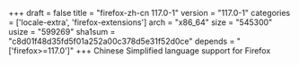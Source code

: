 +++
draft = false
title = "firefox-zh-cn 117.0-1"
version = "117.0-1"
categories = ['locale-extra', 'firefox-extensions']
arch = "x86_64"
size = "545300"
usize = "599269"
sha1sum = "c8d01f48d35fd5f01a252a00c378d5e31f52d0ce"
depends = "['firefox>=117.0']"
+++
Chinese Simplified language support for Firefox